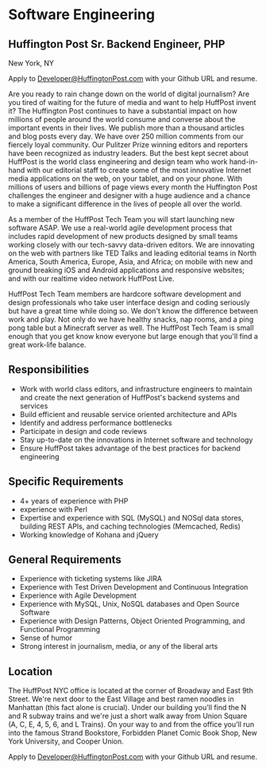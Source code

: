 Software Engineering
====================
Huffington Post Sr. Backend Engineer, PHP 
--------------------------------
New York, NY

Apply to Developer@HuffingtonPost.com with your Github URL and resume.

Are you ready to rain change down on the world of digital journalism? Are you tired of waiting for the future of media and want to help HuffPost invent it? The Huffington Post continues to have a substantial impact on how millions of people around the world consume and converse about the important events in their lives. We publish more than a thousand articles and blog posts every day. We have over 250 million comments from our fiercely loyal community. Our Pulitzer Prize winning editors and reporters have been recognized as industry leaders. But the best kept secret about HuffPost is the world class engineering and design team who work hand-in-hand with our editorial staff to create some of the most innovative Internet media applications on the web, on your tablet, and on your phone. With millions of users and billions of page views every month the Huffington Post challenges the engineer and designer with a huge audience and a chance to make a significant difference in the lives of people all over the world.

As a member of the HuffPost Tech Team you will start launching new software ASAP. We use a real-world agile development process that includes rapid development of new products designed by small teams working closely with our tech-savvy data-driven editors. We are innovating on the web with partners like TED Talks and leading editorial teams in North America, South America, Europe, Asia, and Africa; on mobile with new and ground breaking iOS and Android applications and responsive websites; and with our realtime video network HuffPost Live.

HuffPost Tech Team members are hardcore software development and design professionals who take user interface design and coding seriously but have a great time while doing so. We don't know the difference between work and play. Not only do we have healthy snacks, nap rooms, and a ping pong table but a Minecraft server as well. The HuffPost Tech Team is small enough that you get know know everyone but large enough that you'll find a great work-life balance.

Responsibilities
----------------
* Work with world class editors, and infrastructure engineers to maintain and create the next generation of HuffPost's backend systems and services
* Build efficient and reusable service oriented architecture and APIs
* Identify and address performance bottlenecks
* Participate in design and code reviews
* Stay up-to-date on the innovations in Internet software and technology
* Ensure HuffPost takes advantage of the best practices for backend engineering

Specific Requirements
---------------------
* 4+ years of experience with PHP 
* experience with Perl
* Expertise and experience with SQL (MySQL) and NOSql data stores, building REST APIs, and caching technologies (Memcached, Redis)
* Working knowledge of Kohana and jQuery


General Requirements
--------------------
* Experience with ticketing systems like JIRA
* Experience with Test Driven Development and Continuous Integration
* Experience with Agile Development
* Experience with MySQL, Unix, NoSQL databases and Open Source Software
* Experience with Design Patterns, Object Oriented Programming, and Functional Programming
* Sense of humor
* Strong interest in journalism, media, or any of the liberal arts



Location
--------
The HuffPost NYC office is located at the corner of Broadway and East 9th Street. We're next door to the East Village and best ramen noodles in Manhattan (this fact alone is crucial). Under our building you'll find the N and R subway trains and we're just a short walk away from Union Square (A, C, E, 4, 5, 6, and L Trains). On your way to and from the office you'll run into the famous Strand Bookstore, Forbidden Planet Comic Book Shop, New York University, and Cooper Union.

Apply to Developer@HuffingtonPost.com with your Github URL and resume.


